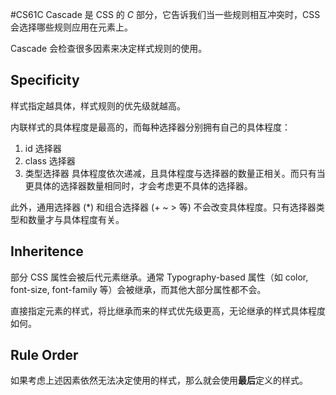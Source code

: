 #CS61C 
Cascade 是 CSS 的 *C* 部分，它告诉我们当一些规则相互冲突时，CSS 会选择哪些规则应用在元素上。

Cascade 会检查很多因素来决定样式规则的使用。

## Specificity
样式指定越具体，样式规则的优先级就越高。

内联样式的具体程度是最高的，而每种选择器分别拥有自己的具体程度：
1. id 选择器
2. class 选择器
3. 类型选择器
具体程度依次递减，且具体程度与选择器的数量正相关。而只有当更具体的选择器数量相同时，才会考虑更不具体的选择器。

此外，通用选择器 (\*) 和组合选择器 (+ ~ > 等) 不会改变具体程度。只有选择器类型和数量才与具体程度有关。

## Inheritence
部分 CSS 属性会被后代元素继承。通常 Typography-based 属性（如 color, font-size, font-family 等）会被继承，而其他大部分属性都不会。

直接指定元素的样式，将比继承而来的样式优先级更高，无论继承的样式具体程度如何。

## Rule Order 
如果考虑上述因素依然无法决定使用的样式，那么就会使用**最后**定义的样式。

